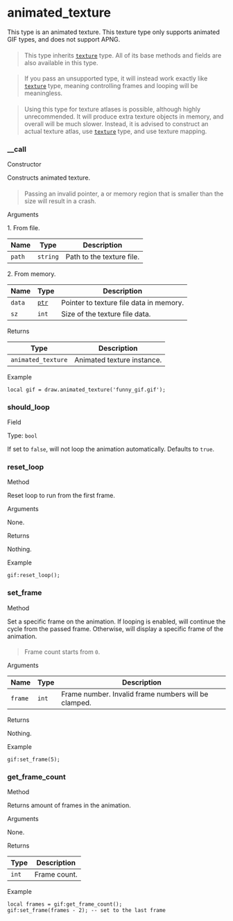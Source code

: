 # animated\_texture

This type is an animated texture. This texture type only supports animated GIF types, and does not support APNG.

> ####
>
> This type inherits [`texture`](https://lua.fatality.win/texture.html) type. All of its base methods and fields are also available in this type.

> ####
>
> If you pass an unsupported type, it will instead work exactly like [`texture`](https://lua.fatality.win/texture.html) type, meaning controlling frames and looping will be meaningless.

> ####
>
> Using this type for texture atlases is possible, although highly unrecommended. It will produce extra texture objects in memory, and overall will be much slower. Instead, it is advised to construct an actual texture atlas, use [`texture`](https://lua.fatality.win/texture.html) type, and use texture mapping.

### \_\_call﻿ <a href="#call" id="call"></a>

Constructor

Constructs animated texture.

> ####
>
> Passing an invalid pointer, a or memory region that is smaller than the size will result in a crash.

Arguments

1\. From file.

| Name   | Type     | Description               |
| ------ | -------- | ------------------------- |
| `path` | `string` | Path to the texture file. |

2\. From memory.

| Name   | Type                                       | Description                             |
| ------ | ------------------------------------------ | --------------------------------------- |
| `data` | [`ptr`](https://lua.fatality.win/ptr.html) | Pointer to texture file data in memory. |
| `sz`   | `int`                                      | Size of the texture file data.          |

Returns

| Type               | Description                |
| ------------------ | -------------------------- |
| `animated_texture` | Animated texture instance. |

Example

```
local gif = draw.animated_texture('funny_gif.gif');
```

### should\_loop﻿ <a href="#should-loop" id="should-loop"></a>

Field

Type: `bool`

If set to `false`, will not loop the animation automatically. Defaults to `true`.

### reset\_loop﻿ <a href="#reset-loop" id="reset-loop"></a>

Method

Reset loop to run from the first frame.

Arguments

None.

Returns

Nothing.

Example

```
gif:reset_loop();
```

### set\_frame﻿ <a href="#set-frame" id="set-frame"></a>

Method

Set a specific frame on the animation. If looping is enabled, will continue the cycle from the passed frame. Otherwise, will display a specific frame of the animation.

> ####
>
> Frame count starts from `0`.

Arguments

| Name    | Type  | Description                                          |
| ------- | ----- | ---------------------------------------------------- |
| `frame` | `int` | Frame number. Invalid frame numbers will be clamped. |

Returns

Nothing.

Example

```
gif:set_frame(5);
```

### get\_frame\_count﻿ <a href="#get-frame-count" id="get-frame-count"></a>

Method

Returns amount of frames in the animation.

Arguments

None.

Returns

| Type  | Description  |
| ----- | ------------ |
| `int` | Frame count. |

Example

```
local frames = gif:get_frame_count();
gif:set_frame(frames - 2); -- set to the last frame
```
